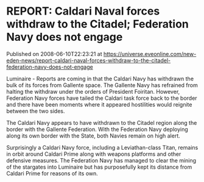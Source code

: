 # REPORT: Caldari Naval forces withdraw to the Citadel; Federation Navy does not engage
Published on 2008-06-10T22:23:21 at https://universe.eveonline.com/new-eden-news/report-caldari-naval-forces-withdraw-to-the-citadel-federation-navy-does-not-engage

Luminaire - Reports are coming in that the Caldari Navy has withdrawn the bulk of its forces from Gallente space. The Gallente Navy has refrained from halting the withdraw under the orders of President Foiritan. However, Federation Navy forces have tailed the Caldari task force back to the border and there have been moments where it appeared hostilities would reignite between the two sides. 

The Caldari Navy appears to have withdrawn to the Citadel region along the border with the Gallente Federation. With the Federation Navy deploying along its own border with the State, both Navies remain on high alert. 

Surprisingly a Caldari Navy force, including a Leviathan-class Titan, remains in orbit around Caldari Prime along with weapons platforms and other defensive measures. The Federation Navy has managed to clear the mining of the stargates into Luminaire but has purposefully kept its distance from Caldari Prime for reasons of its own.
